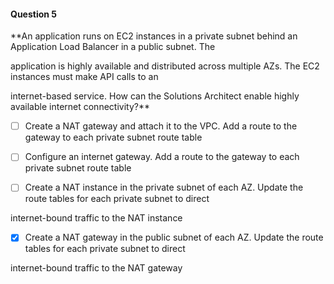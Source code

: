 #### Question  5


**An application runs on EC2 instances in a private subnet behind an Application Load Balancer in a public subnet. The

application is highly available and distributed across multiple AZs. The EC2 instances must make API calls to an

internet-based service. How can the Solutions Architect enable highly available internet connectivity?**


- [ ] Create a NAT gateway and attach it to the VPC. Add a route to the gateway to each private subnet route table


- [ ] Configure an internet gateway. Add a route to the gateway to each private subnet route table


- [ ] Create a NAT instance in the private subnet of each AZ. Update the route tables for each private subnet to direct

internet-bound traffic to the NAT instance


- [x] Create a NAT gateway in the public subnet of each AZ. Update the route tables for each private subnet to direct

internet-bound traffic to the NAT gateway

